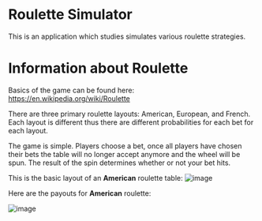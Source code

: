 # Roulette Simulator

This is an application which studies simulates various roulette strategies.

# Information about Roulette

Basics of the game can be found here: https://en.wikipedia.org/wiki/Roulette

There are three primary roulette layouts: American, European, and French. Each layout is different thus there are different probabilities for each bet for each layout.

The game is simple. Players choose a bet, once all players have chosen their bets the table will no longer accept anymore and the wheel will be spun. The result of the spin determines whether or not your bet hits.

This is the basic layout of an **American** roulette table:
![image](https://user-images.githubusercontent.com/46580178/171736706-ee03fae6-ba20-4713-b6cf-910478f8b4b3.png)


Here are the payouts for **American** roulette:

![image](https://user-images.githubusercontent.com/46580178/171737037-de430218-b56f-4d95-8ede-ffb258658047.png)
